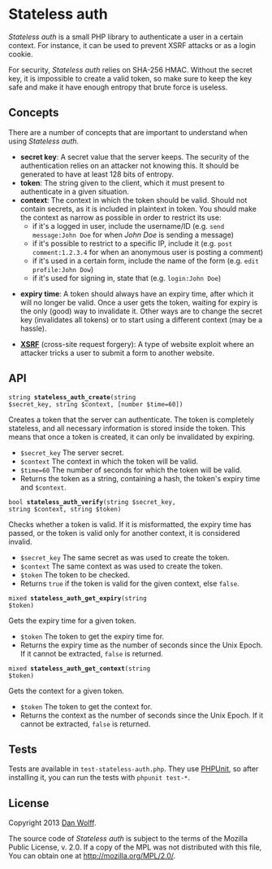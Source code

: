 Stateless auth
==============

*Stateless auth* is a small PHP library to authenticate a user in a certain context. For instance, it can be used to prevent XSRF attacks or as a login cookie.

For security, *Stateless auth* relies on SHA-256 HMAC. Without the secret key, it is impossible to create a valid token, so make sure to keep the key safe and make it have enough entropy that brute force is useless.


Concepts
--------

There are a number of concepts that are important to understand when using *Stateless auth*.

- **secret key**: A secret value that the server keeps. The security of the authentication relies on an attacker not knowing this. It should be generated to have at least 128 bits of entropy.
- **token**: The string given to the client, which it must present to authenticate in a given situation.
- **context**: The context in which the token should be valid. Should not contain secrets, as it is included in plaintext in token. You should make the context as narrow as possible in order to restrict its use:
	- if it's a logged in user, include the username/ID (e.g. `send message:John Doe` for when *John Doe* is sending a message)
	- if it's possible to restrict to a specific IP, include it (e.g. `post comment:1.2.3.4` for when an anonymous user is posting a comment)
	- if it's used in a certain form, include the name of the form (e.g. `edit profile:John Dow`)
	- if it's used for signing in, state that (e.g. `login:John Doe`)
* **expiry time**: A token should always have an expiry time, after which it will no longer be valid. Once a user gets the token, waiting for expiry is the only (good) way to invalidate it. Other ways are to change the secret key (invalidates all tokens) or to start using a different context (may be a hassle).
* **[XSRF][]** (cross-site request forgery): A type of website exploit where an attacker tricks a user to submit a form to another website.

  [XSRF]: https://en.wikipedia.org/wiki/Cross-site_request_forgery


API
---

<code>string **stateless\_auth\_create**(string $secret_key, string $context, [number $time=60])</code>

Creates a token that the server can authenticate. The token is completely stateless, and all necessary information is stored inside the token. This means that once a token is created, it can only be invalidated by expiring.

* `$secret_key`
  The server secret.
* `$context`
  The context in which the token will be valid.
* `$time=60`
  The number of seconds for which the token will be valid.
* Returns the token as a string, containing a hash, the token's expiry time and `$context`.

<code>bool **stateless\_auth\_verify**(string $secret_key, string $context, string $token)</code>

Checks whether a token is valid. If it is misformatted, the expiry time has passed, or the token is valid only for another context, it is considered invalid.

* `$secret_key`
  The same secret as was used to create the token.
* `$context`
  The same context as was used to create the token.
* `$token`
  The token to be checked.
* Returns `true` if the token is valid for the given context, else `false`.

<code>mixed **stateless\_auth\_get\_expiry**(string $token)</code>

Gets the expiry time for a given token.

* `$token`
  The token to get the expiry time for.
* Returns the expiry time as the number of seconds since the Unix Epoch. If it cannot be extracted, `false` is returned.

<code>mixed **stateless\_auth\_get\_context**(string $token)</code>

Gets the context for a given token.

* `$token`
  The token to get the context for.
* Returns the context as the number of seconds since the Unix Epoch. If it cannot be extracted, `false` is returned.


Tests
-----

Tests are available in `test-stateless-auth.php`. They use [PHPUnit][], so after installing it, you can run the tests with `phpunit test-*`.

  [PHPUnit]: http://phpunit.de/


License
-------

Copyright 2013 [Dan Wolff][].

The source code of *Stateless auth* is subject to the terms of the Mozilla Public License, v. 2.0. If a copy of the MPL was not distributed with this file, You can obtain one at http://mozilla.org/MPL/2.0/.

  [Dan Wolff]: http://danwolff.se/

